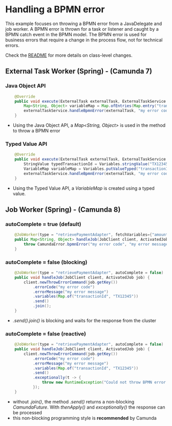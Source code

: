 # Handling a BPMN error

This example focuses on throwing a BPMN error from a JavaDelegate and job worker. A BPMN error is thrown for a task or listener and caught by a BPMN catch event in the BPMN model. The BPMN error is used for business errors that require a change in the process flow, not for technical errors.

Check the [README](./README.md) for more details on class-level changes.

## External Task Worker (Spring) - (Camunda 7)

### Java Object API

```java
    @Override
    public void execute(ExternalTask externalTask, ExternalTaskService externalTaskService) {
        Map<String, Object> variableMap = Map.ofEntries(Map.entry("transactionId", "TX12345"));
        externalTaskService.handleBpmnError(externalTask, "my error code", "my error message", variableMap);
    }
```

-   Using the Java Object API, a _Map<String, Object>_ is used in the method to throw a BPMN error

### Typed Value API

```java
    @Override
    public void execute(ExternalTask externalTask, ExternalTaskService externalTaskService) {
        StringValue typedTransactionId = Variables.stringValue("TX12345");
        VariableMap variableMap = Variables.putValueTyped("transactionId", typedTransactionId);
        externalTaskService.handleBpmnError(externalTask, "my error code", "my error message", variableMap);
    }
```

-   Using the Typed Value API, a _VariableMap_ is created using a typed value.

## Job Worker (Spring) - (Camunda 8)

### autoComplete = true (default)

```java
    @JobWorker(type = "retrievePaymentAdapter", fetchVariables={"amount"})
    public Map<String, Object> handleJob(JobClient client, ActivatedJob job) {
        throw CamundaError.bpmnError("my error code", "my error message", Map.of("transactionId", "TX12345"));
    }
```

### autoComplete = false (blocking)

```java
    @JobWorker(type = "retrievePaymentAdapter", autoComplete = false)
    public void handleJob(JobClient client, ActivatedJob job) {
        client.newThrowErrorCommand(job.getKey())
            .errorCode("my error code")
            .errorMessage("my error message")
            .variables(Map.of("transactionId", "TX12345"))
            .send()
            .join();
    }
```

-   _.send().join()_ is blocking and waits for the response from the cluster

### autoComplete = false (reactive)

```java
    @JobWorker(type = "retrievePaymentAdapter", autoComplete = false)
    public void handleJob(JobClient client, ActivatedJob job) {
        client.newThrowErrorCommand(job.getKey())
            .errorCode("my error code")
            .errorMessage("my error message")
            .variables(Map.of("transactionId", "TX12345"))
            .send()
            .exceptionally(t -> {
                throw new RuntimeException("Could not throw BPMN error: " + t.getMessage(), t);
            });
    }
```

-   without _.join()_, the method _.send()_ returns a non-blocking _CamundaFuture_. With _thenApply()_ and _exceptionally()_ the response can be processed
-   this non-blocking programming style is **recommended** by Camunda
